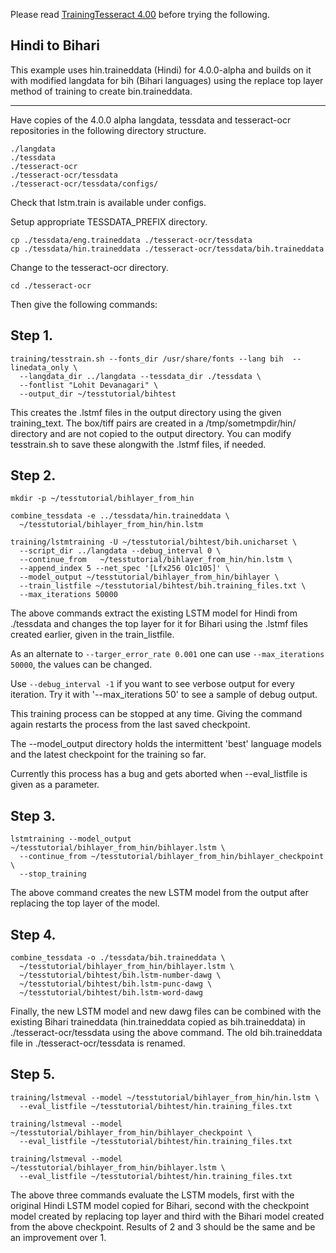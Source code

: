 Please read [TrainingTesseract 4.00](https://github.com/tesseract-ocr/tesseract/wiki/TrainingTesseract-4.00) before trying the following.

Hindi to Bihari
----------

This example uses hin.traineddata (Hindi) for 4.0.0-alpha and builds on it with modified langdata for bih (Bihari languages) using the replace top layer method of training to create bin.traineddata.

---

Have copies of the 4.0.0 alpha langdata, tessdata and tesseract-ocr repositories in the following directory structure.

```
./langdata
./tessdata
./tesseract-ocr
./tesseract-ocr/tessdata
./tesseract-ocr/tessdata/configs/
```
Check that lstm.train is available under configs.

Setup appropriate TESSDATA_PREFIX directory.
```
cp ./tessdata/eng.traineddata ./tesseract-ocr/tessdata
cp ./tessdata/hin.traineddata ./tesseract-ocr/tessdata/bih.traineddata
```

Change to the tesseract-ocr directory.

```
cd ./tesseract-ocr
```

Then give the following commands:

Step 1.
-----
```
training/tesstrain.sh --fonts_dir /usr/share/fonts --lang bih  --linedata_only \
  --langdata_dir ../langdata --tessdata_dir ./tessdata \
  --fontlist "Lohit Devanagari" \
  --output_dir ~/tesstutorial/bihtest
```
This creates the .lstmf files in the output directory using the given training_text. The box/tiff pairs are created in a /tmp/sometmpdir/hin/ directory and are not copied to the output directory. You can modify tesstrain.sh to save these alongwith the .lstmf files, if needed.

Step 2.
-----
```
mkdir -p ~/tesstutorial/bihlayer_from_hin 

combine_tessdata -e ../tessdata/hin.traineddata \
  ~/tesstutorial/bihlayer_from_hin/hin.lstm
  
training/lstmtraining -U ~/tesstutorial/bihtest/bih.unicharset \
  --script_dir ../langdata --debug_interval 0 \
  --continue_from   ~/tesstutorial/bihlayer_from_hin/hin.lstm \
  --append_index 5 --net_spec '[Lfx256 O1c105]' \
  --model_output ~/tesstutorial/bihlayer_from_hin/bihlayer \
  --train_listfile ~/tesstutorial/bihtest/bih.training_files.txt \
  --max_iterations 50000
```
The above commands extract the existing LSTM model for Hindi from ./tessdata and changes the top layer for it for Bihari using the .lstmf files created earlier, given in the train_listfile. 

As an alternate to `--targer_error_rate 0.001` one can use `--max_iterations 50000`, the values can be changed.

Use `--debug_interval -1` if you want to see verbose output for every iteration. Try it with '--max_iterations 50' to see a sample of debug output.

This training process can be stopped at any time. Giving the command again restarts the process from the last saved checkpoint. 

The --model_output directory holds the intermittent 'best' language models and the latest checkpoint for the training so far.

Currently this process has a bug and gets aborted when --eval_listfile is given as a parameter.

Step 3.
-----
``` 
lstmtraining --model_output ~/tesstutorial/bihlayer_from_hin/bihlayer.lstm \
  --continue_from ~/tesstutorial/bihlayer_from_hin/bihlayer_checkpoint \
  --stop_training
```
The above command creates the new LSTM model from the output after replacing the top layer of the model.

Step 4.
-----
```
combine_tessdata -o ./tessdata/bih.traineddata \
  ~/tesstutorial/bihlayer_from_hin/bihlayer.lstm \
  ~/tesstutorial/bihtest/bih.lstm-number-dawg \
  ~/tesstutorial/bihtest/bih.lstm-punc-dawg \
  ~/tesstutorial/bihtest/bih.lstm-word-dawg 
```  
Finally, the new LSTM model and new dawg files can be combined with the existing Bihari traineddata (hin.traineddata copied as bih.traineddata) in ./tesseract-ocr/tessdata using the above command. The old bih.traineddata file in ./tesseract-ocr/tessdata is renamed.

Step 5.
-----

```
training/lstmeval --model ~/tesstutorial/bihlayer_from_hin/hin.lstm \
  --eval_listfile ~/tesstutorial/bihtest/hin.training_files.txt  
  
training/lstmeval --model ~/tesstutorial/bihlayer_from_hin/bihlayer_checkpoint \
  --eval_listfile ~/tesstutorial/bihtest/hin.training_files.txt  
  
training/lstmeval --model ~/tesstutorial/bihlayer_from_hin/bihlayer.lstm \
  --eval_listfile ~/tesstutorial/bihtest/hin.training_files.txt  
``` 

The above three commands evaluate the LSTM models, 
first with the original Hindi LSTM model copied for Bihari, 
second with the checkpoint model created by replacing top layer and 
third with the Bihari model created from the above checkpoint.
Results of 2 and 3 should be the same and be an improvement over 1.

